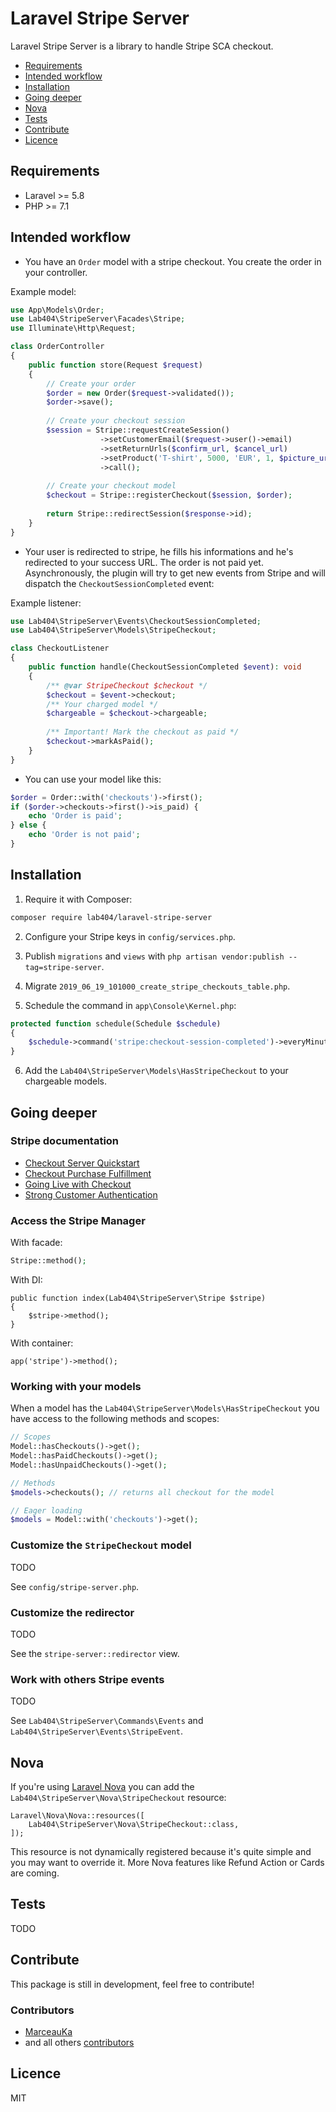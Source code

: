 # Laravel Stripe Server

Laravel Stripe Server is a library to handle Stripe SCA checkout.

- [Requirements](#requirements)
- [Intended workflow](#intended-workflow)
- [Installation](#installation)
- [Going deeper](#going-deeper)
- [Nova](#nova)
- [Tests](#tests)
- [Contribute](#contribute)
- [Licence](#licence)
 
## Requirements

- Laravel >= 5.8
- PHP >= 7.1

## Intended workflow

- You have an `Order` model with a stripe checkout. You create the order in your controller.

Example model:
```php
use App\Models\Order;
use Lab404\StripeServer\Facades\Stripe;
use Illuminate\Http\Request;

class OrderController
{
    public function store(Request $request)
    {
        // Create your order
        $order = new Order($request->validated());
        $order->save();
        
        // Create your checkout session
        $session = Stripe::requestCreateSession()
                    ->setCustomerEmail($request->user()->email)
                    ->setReturnUrls($confirm_url, $cancel_url)
                    ->setProduct('T-shirt', 5000, 'EUR', 1, $picture_url)
                    ->call();
        
        // Create your checkout model
        $checkout = Stripe::registerCheckout($session, $order);
        
        return Stripe::redirectSession($response->id);
    }
}
```

- Your user is redirected to stripe, he fills his informations and he's redirected to your success URL. The order is not paid yet.
Asynchronously, the plugin will try to get new events from Stripe and will dispatch the `CheckoutSessionCompleted` event:

Example listener:
```php
use Lab404\StripeServer\Events\CheckoutSessionCompleted;
use Lab404\StripeServer\Models\StripeCheckout;

class CheckoutListener
{
    public function handle(CheckoutSessionCompleted $event): void
    {
        /** @var StripeCheckout $checkout */
        $checkout = $event->checkout;
        /** Your charged model */
        $chargeable = $checkout->chargeable;
      
        /** Important! Mark the checkout as paid */
        $checkout->markAsPaid();
    }
}
```

- You can use your model like this:
```php
$order = Order::with('checkouts')->first();
if ($order->checkouts->first()->is_paid) {
    echo 'Order is paid';
} else {
    echo 'Order is not paid';
}
```

## Installation

1. Require it with Composer:
```bash
composer require lab404/laravel-stripe-server
```

2. Configure your Stripe keys in `config/services.php`.

3. Publish `migrations` and `views` with `php artisan vendor:publish --tag=stripe-server`.

4. Migrate `2019_06_19_101000_create_stripe_checkouts_table.php`.

5. Schedule the command in `app\Console\Kernel.php`:
```php
protected function schedule(Schedule $schedule)
{
    $schedule->command('stripe:checkout-session-completed')->everyMinute();
}
```

6. Add the `Lab404\StripeServer\Models\HasStripeCheckout` to your chargeable models. 

## Going deeper

### Stripe documentation

- [Checkout Server Quickstart](https://stripe.com/docs/payments/checkout/server)
- [Checkout Purchase Fulfillment](https://stripe.com/docs/payments/checkout/fulfillment)
- [Going Live with Checkout](https://stripe.com/docs/payments/checkout/live)
- [Strong Customer Authentication](https://stripe.com/docs/strong-customer-authentication)

### Access the Stripe Manager

With facade:
```php
Stripe::method();
```

With DI:
```
public function index(Lab404\StripeServer\Stripe $stripe)
{
    $stripe->method();
}
```

With container:
```
app('stripe')->method();
```

### Working with your models

When a model has the `Lab404\StripeServer\Models\HasStripeCheckout` you have access to the following methods and scopes:
```php
// Scopes
Model::hasCheckouts()->get();
Model::hasPaidCheckouts()->get();
Model::hasUnpaidCheckouts()->get();

// Methods
$models->checkouts(); // returns all checkout for the model

// Eager loading
$models = Model::with('checkouts')->get(); 
```

### Customize the `StripeCheckout` model

TODO

See `config/stripe-server.php`.

### Customize the redirector

TODO

See the `stripe-server::redirector` view.

### Work with others Stripe events

TODO

See `Lab404\StripeServer\Commands\Events` and `Lab404\StripeServer\Events\StripeEvent`.

## Nova

If you're using [Laravel Nova](https://nova.laravel.com) you can add the `Lab404\StripeServer\Nova\StripeCheckout` resource:

```
Laravel\Nova\Nova::resources([
    Lab404\StripeServer\Nova\StripeCheckout::class,
]);
```

This resource is not dynamically registered because it's quite simple and you may want to override it. More Nova features like Refund Action or Cards are coming.

## Tests

TODO

## Contribute

This package is still in development, feel free to contribute!

### Contributors

- [MarceauKa](https://github.com/MarceauKa)
- and all others [contributors](https://github.com/404labfr/laravel-impersonate/graphs/contributors)

## Licence

MIT
